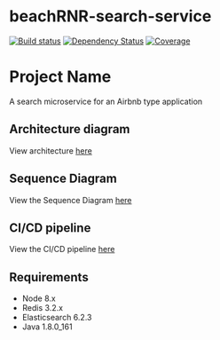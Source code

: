 # beachRNR-search-service

[![Build status](https://img.shields.io/travis/TowerofGiraffes/beachRNR-search-service.svg?style=flat-square)](https://travis-ci.org/TowerofGiraffes/beachRNR-search-service)
[![Dependency Status](https://img.shields.io/david/TowerofGiraffes/beachRNR-search-service.svg?style=flat-square)](https://david-dm.org/TowerofGiraffes/beachRNR-search-service)
[![Coverage](https://img.shields.io/codecov/c/github/TowerofGiraffes/beachRNR-search-service.svg?style=flat-square)](https://codecov.io/github/TowerofGiraffes/beachRNR-search-service?branch=master)

# Project Name

A search microservice for an Airbnb type application

## Architecture diagram

View architecture [here](https://drive.google.com/open?id=1ku8Xu6OlECaoCK40MIVZVnmdn8lvckpU)


## Sequence Diagram

View the Sequence Diagram [here](https://drive.google.com/open?id=1DNc3hpuQFplxmLVRYtW14ZpPWzU6Xn_V)

## CI/CD pipeline

View the CI/CD pipeline [here](https://drive.google.com/open?id=1wSJlPzdInVyd2AqUXwlcWCr2J3L2Hxl4)

## Requirements

- Node 8.x
- Redis 3.2.x
- Elasticsearch 6.2.3
- Java 1.8.0_161
